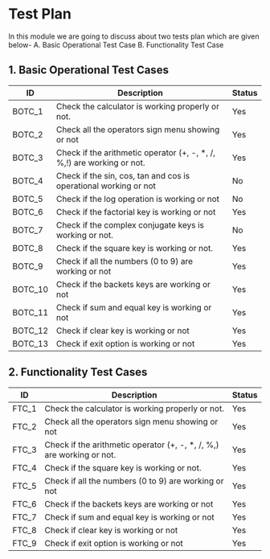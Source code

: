 # Test Plan
  In this module we are going to discuss about two tests plan which are given below-
 A. Basic Operational Test Case
 B. Functionality Test Case
## 1. Basic Operational Test Cases
   |   ID   |                         Description 	                                | Status |
   |--------|-----------------------------------------------------------------------|--------|
   | BOTC_1 | Check the calculator is working properly or not.                      |  Yes   |
   | BOTC_2 | Check all the operators sign menu showing or not                      |  Yes   |
   | BOTC_3 | Check if the arithmetic operator (+, -, *, /, %,!) are working or not.|  Yes   |
   | BOTC_4 | Check if the sin, cos, tan and cos is operational working or not      |  No    |
   | BOTC_5 | Check if the log operation is working or not                          |  No    |
   | BOTC_6 | Check if the factorial key is working or not                          |  Yes   |
   | BOTC_7 | Check if the complex conjugate keys is working or not.                |  No    |
   | BOTC_8 | Check if the square key is working or not.                            |  Yes   |
   | BOTC_9 | Check if all the numbers (0 to 9) are working or not                  |  Yes   |
   | BOTC_10| Check if the backets keys are working or not                          |  Yes   |
   | BOTC_11| Check if sum and equal key is working or not                          |  Yes   |
   | BOTC_12| Check if clear key is working or not                                  |  Yes   |
   | BOTC_13| Check if exit option is working or not                                |  Yes   |

## 2. Functionality Test Cases
   |   ID   |                         Description 	                                | Status |
   |--------|-----------------------------------------------------------------------|--------|
   | FTC_1  | Check the calculator is working properly or not.                      |  Yes   |
   | FTC_2  | Check all the operators sign menu showing or not                      |  Yes   |
   | FTC_3  | Check if the arithmetic operator (+, -, *, /, %,) are working or not. |  Yes   |
   | FTC_4  | Check if the square key is working or not.                            |  Yes   |
   | FTC_5  | Check if all the numbers (0 to 9) are working or not                  |  Yes   |
   | FTC_6  | Check if the backets keys are working or not                          |  Yes   |
   | FTC_7  | Check if sum and equal key is working or not                          |  Yes   |
   | FTC_8  | Check if clear key is working or not                                  |  Yes   |
   | FTC_9  | Check if exit option is working or not                                |  Yes   |
